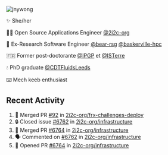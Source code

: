 ![jnywong](https://readme-typing-svg.demolab.com/?font=Intel+One+Mono&size=36&duration=3000&pause=1000&color=6bc46d&vCenter=true&width=170&lines=jnywong)

✨ She/her

👩‍💻 Open Source Applications Engineer [@2i2c-org](https://2i2c.org/)

🐻 Ex-Research Software Engineer [@bear-rsg](https://github.com/bear-rsg) [@baskerville-hpc](https://github.com/baskerville-hpc) 

🇫🇷 Former post-doctorante [@IPGP](https://github.com/IPGP) et [@ISTerre](https://www.isterre.fr/) 

💧 PhD graduate [@CDTFluidsLeeds](https://fluid-dynamics.leeds.ac.uk/) 

⌨️ Mech keeb enthusiast 

## Recent Activity 

<!--START_SECTION:activity-->
1. 🎉 Merged PR [#92](https://github.com/2i2c-org/frx-challenges-deploy/pull/92) in [2i2c-org/frx-challenges-deploy](https://github.com/2i2c-org/frx-challenges-deploy)
2. 🔒 Closed issue [#6762](https://github.com/2i2c-org/infrastructure/issues/6762) in [2i2c-org/infrastructure](https://github.com/2i2c-org/infrastructure)
3. 🎉 Merged PR [#6764](https://github.com/2i2c-org/infrastructure/pull/6764) in [2i2c-org/infrastructure](https://github.com/2i2c-org/infrastructure)
4. 🗣 Commented on [#6762](https://github.com/2i2c-org/infrastructure/issues/6762#issuecomment-3292642727) in [2i2c-org/infrastructure](https://github.com/2i2c-org/infrastructure)
5. 💪 Opened PR [#6764](https://github.com/2i2c-org/infrastructure/pull/6764) in [2i2c-org/infrastructure](https://github.com/2i2c-org/infrastructure)
<!--END_SECTION:activity-->
